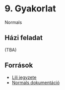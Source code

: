 # 9. Gyakorlat
Normals

## Házi feladat
(TBA)

## Források
- [Lili jegyzete](TBA)
- [Normals dokumentáció](https://docs.google.com/document/d/18T3FiR33-b_st78U2v94DjxvwzQXfy4xNtm8IZ_gE6A)